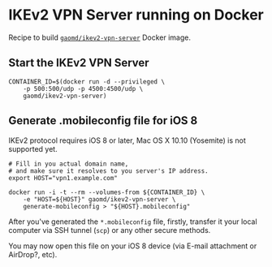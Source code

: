 # IKEv2 VPN Server running on Docker

Recipe to build [`gaomd/ikev2-vpn-server`](https://registry.hub.docker.com/u/gaomd/ikev2-vpn-server/) Docker image.

## Start the IKEv2 VPN Server

    CONTAINER_ID=$(docker run -d --privileged \
        -p 500:500/udp -p 4500:4500/udp \
        gaomd/ikev2-vpn-server)

## Generate .mobileconfig file for iOS 8

IKEv2 protocol requires iOS 8 or later, Mac OS X 10.10 (Yosemite) is not supported yet.

    # Fill in you actual domain name,
    # and make sure it resolves to you server's IP address.
    export HOST="vpn1.example.com"

    docker run -i -t --rm --volumes-from ${CONTAINER_ID} \
        -e "HOST=${HOST}" gaomd/ikev2-vpn-server \
        generate-mobileconfig > "${HOST}.mobileconfig"

After you've generated the `*.mobileconfig` file, firstly, transfer it your local computer via SSH tunnel (`scp`) or any other secure methods.

You may now open this file on your iOS 8 device (via E-mail attachment or AirDrop?, etc).
